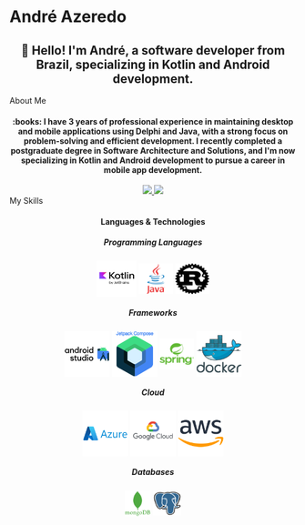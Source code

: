 # André Azeredo
<h2 align="center">👋 Hello! I'm André, a software developer from Brazil, specializing in Kotlin and Android development.</h2>

About Me
<h4 align="center">:books: I have 3 years of professional experience in maintaining desktop and mobile applications using Delphi and Java, with a strong focus on problem-solving and efficient development. I recently completed a postgraduate degree in Software Architecture and Solutions, and I'm now specializing in Kotlin and Android development to pursue a career in mobile app development.</h4> <div align="center"> <a href="https://github.com/DevAzeredo"> <img src="https://github-readme-stats-git-masterrstaa-rickstaa.vercel.app/api?username=DevAzeredo&line_height=20&theme=onedark" /> </a> <a href="https://github.com/DevAzeredo"> <img src="https://github-readme-stats.vercel.app/api/top-langs/?username=DevAzeredo&layout=compact&theme=onedark" /> </a> </div>
My Skills
<h4 align="center">Languages & Technologies</h4> <div align="center" style="display: inline_block"> <h5>Programming Languages</h5> <img align="center" alt="Andre-Kotlin" height="64" width="70" src="https://github.com/devicons/devicon/blob/master/icons/kotlin/kotlin-original-wordmark.svg"> <img align="center" alt="Andre-Java" height="54" width="60" src="https://github.com/devicons/devicon/blob/master/icons/java/java-original-wordmark.svg"> <img align="center" alt="Andre-Rust" height="54" width="60" src="https://github.com/devicons/devicon/blob/master/icons/rust/rust-original.svg"> <h5>Frameworks</h5> <img align="center" alt="Andre-Android" height="80" width="80" src="https://github.com/devicons/devicon/blob/master/icons/androidstudio/androidstudio-original-wordmark.svg"> <img align="center" alt="Andre-Compose" height="80" width="80" src="https://github.com/devicons/devicon/blob/master/icons/jetpackcompose/jetpackcompose-original-wordmark.svg"> <img align="center" alt="Andre-Spring" height="54" width="60" src="https://github.com/devicons/devicon/blob/master/icons/spring/spring-original-wordmark.svg"> <img align="center" alt="Andre-Docker" height="80" width="80" src="https://github.com/devicons/devicon/blob/master/icons/docker/docker-original-wordmark.svg"> <h5>Cloud</h5> <img align="center" alt="Andre-Azure" height="80" width="80" src="https://github.com/devicons/devicon/blob/master/icons/azure/azure-original-wordmark.svg"> <img align="center" alt="Andre-GCP" height="80" width="80" src="https://github.com/devicons/devicon/blob/master/icons/googlecloud/googlecloud-original-wordmark.svg"> <img align="center" alt="Andre-AWS" height="80" width="80" src="https://github.com/devicons/devicon/blob/master/icons/amazonwebservices/amazonwebservices-original-wordmark.svg"> <h5>Databases</h5> <img align="center" alt="Andre-MongoDB" height="46" width="46" src="https://github.com/devicons/devicon/blob/master/icons/mongodb/mongodb-plain-wordmark.svg"> <img align="center" alt="Andre-PostgresSQL" height="42" width="50" src="https://github.com/devicons/devicon/blob/master/icons/postgresql/postgresql-original.svg"> </div>
